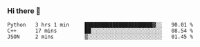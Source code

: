### Hi there 👋

<!--START_SECTION:waka-->

```text
Python   3 hrs 1 min     ██████████████████████▓░░   90.01 %
C++      17 mins         ██░░░░░░░░░░░░░░░░░░░░░░░   08.54 %
JSON     2 mins          ▒░░░░░░░░░░░░░░░░░░░░░░░░   01.45 %
```

<!--END_SECTION:waka-->
